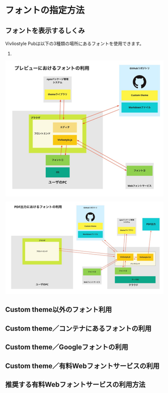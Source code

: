 # フォントの指定方法

## フォントを表示するしくみ

Vivliostyle Pubは以下の3種類の場所にあるフォントを使用できます。

1. 


![図1 プレビューにおけるフォントの利用](images/create-and-save-documents/how-to-specify-fonts/fig-1.jpg)

![図2 PDF出力におけるフォントの利用](images/create-and-save-documents/how-to-specify-fonts/fig-2.jpg)


## Custom theme以外のフォント利用

## Custom theme／コンテナにあるフォントの利用

## Custom theme／Googleフォントの利用

## Custom theme／有料Webフォントサービスの利用

## 推奨する有料Webフォントサービスの利用方法